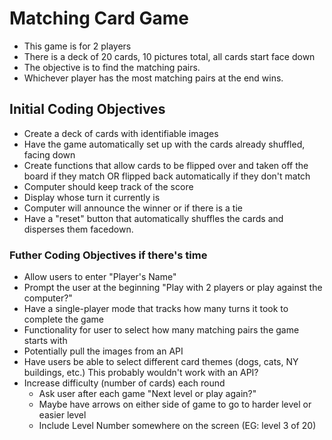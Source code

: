 # Matching Card Game
- This game is for 2 players
- There is a deck of 20 cards, 10 pictures total, all cards start face down
- The objective is to find the matching pairs.
- Whichever player has the most matching pairs at the end wins.

## Initial Coding Objectives
- Create a deck of cards with identifiable images
- Have the game automatically set up with the cards already shuffled, facing down
- Create functions that allow cards to be flipped over and taken off 
  the board if they match OR flipped back automatically if they don't match
- Computer should keep track of the score
- Display whose turn it currently is
- Computer will announce the winner or if there is a tie
- Have a "reset" button that automatically shuffles the cards and disperses them facedown.

### Futher Coding Objectives if there's time
- Allow users to enter "Player's Name"
- Prompt the user at the beginning "Play with 2 players or play against the computer?"
- Have a single-player mode that tracks how many turns it took to complete the game
- Functionality for user to select how many matching pairs the game starts with
- Potentially pull the images from an API
- Have users be able to select different card themes (dogs, cats, NY buildings, etc.)
  This probably wouldn't work with an API?
- Increase difficulty (number of cards) each round
  - Ask user after each game "Next level or play again?"
  - Maybe have arrows on either side of game to go to harder level or easier level
  - Include Level Number somewhere on the screen (EG: level 3 of 20)


